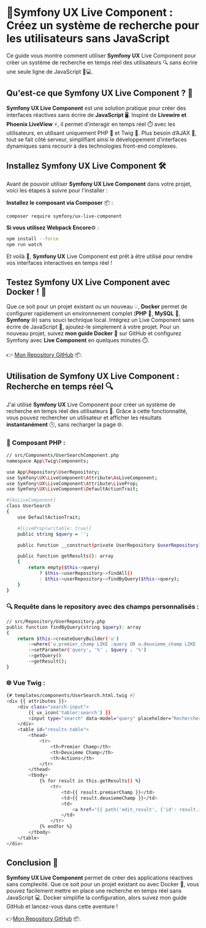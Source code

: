 # 🚀Symfony UX Live Component : Créez un système de recherche pour les utilisateurs sans JavaScript

Ce guide vous montre comment utiliser **Symfony UX** Live Component pour créer un système de recherche en temps réel des utilisateurs 🔍 sans écrire une seule ligne de JavaScript 🚫💻.

## Qu'est-ce que Symfony UX Live Component ? 🧩

**Symfony UX Live Component** est une solution pratique pour créer des interfaces réactives sans écrire de **JavaScript** 🖥️. Inspiré de **Livewire et Phoenix LiveView** ⚡, il permet d’interagir en temps réel ⏱️ avec les utilisateurs, en utilisant uniquement PHP 🐘 et Twig 🧶.
Plus besoin d’AJAX 🚀, tout se fait côté serveur, simplifiant ainsi le développement d’interfaces dynamiques sans recourir à des technologies front-end complexes.

## Installez Symfony UX Live Component 🛠️

Avant de pouvoir utiliser **Symfony UX Live Component** dans votre projet, voici les étapes à suivre pour l'installer :

**Installez le composant via Composer** 📦 :

```bash
composer require symfony/ux-live-component
```
**Si vous utilisez Webpack Encore**⚙️ :

```bash
npm install --force
npm run watch
```
Et voilà 🎉, **Symfony UX** Live Component est prêt à être utilisé pour rendre vos interfaces interactives en temps réel !

## Testez Symfony UX Live Component avec Docker ! 🐳
Que ce soit pour un projet existant ou un nouveau 💡, **Docker** permet de configurer rapidement un environnement complet (**PHP** 🐘, **MySQL** 🐬, **Symfony** 🌐) sans souci technique local.
Intégrez un Live Component sans écrire de JavaScript 🎯, ajoutez-le simplement à votre projet.
Pour un nouveau projet, suivez **mon guide Docker** 🐳 sur GitHub et configurez Symfony avec **Live Component** en quelques minutes ⏱️.

👉 [Mon Repository GitHub](https://github.com/abdelhakmireda/Environnement-D-veloppement-Docker-Symfony) 📦.

## Utilisation de Symfony UX Live Component : Recherche en temps réel 🔍

J'ai utilisé **Symfony UX** Live Component pour créer un système de recherche en temps réel des utilisateurs 👥. 
Grâce à cette fonctionnalité, vous pouvez rechercher un utilisateur et afficher les résultats **instantanément** 🕒, sans recharger la page 🌐.

### 📜 Composant PHP :

```bash
// src/Components/UserSearchComponent.php
namespace App\Twig\Components;

use App\Repository\UserRepository;
use Symfony\UX\LiveComponent\Attribute\AsLiveComponent;
use Symfony\UX\LiveComponent\Attribute\LiveProp;
use Symfony\UX\LiveComponent\DefaultActionTrait;

#[AsLiveComponent]
class UserSearch
{
    use DefaultActionTrait;

    #[LiveProp(writable: true)]
    public string $query = '';

    public function __construct(private UserRepository $userRepository) {}

    public function getResults(): array
    {
        return empty($this->query) 
            ? $this->userRepository->findAll()
            : $this->userRepository->findByQuery($this->query);
    }
}
```

### 🔍 Requête dans le repository avec des champs personnalisés :

```bash
// src/Repository/UserRepository.php
public function findByQuery(string $query): array
{
    return $this->createQueryBuilder('u')
        ->where('u.premier_champ LIKE :query OR u.deuxieme_champ LIKE :query')
        ->setParameter('query', '%' . $query . '%')
        ->getQuery()
        ->getResult();
}
```

### 🌐 Vue Twig :

```bash
{# templates/components/UserSearch.html.twig #}
<div {{ attributes }}>
    <div class="search-input">
        {{ ux_icon('tabler:search') }}
        <input type="search" data-model="query" placeholder="Rechercher...">
    </div>
    <table id="results-table">
        <thead>
            <tr>
                <th>Premier Champ</th>
                <th>Deuxième Champ</th>
                <th>Actions</th>
            </tr>
        </thead>
        <tbody>
            {% for result in this.getResults() %}
                <tr>
                    <td>{{ result.premierChamp }}</td>
                    <td>{{ result.deuxiemeChamp }}</td>
                    <td>
                        <a href="{{ path('edit_result', {'id': result.id}) }}">Modifier</a>
                    </td>
                </tr>
            {% endfor %}
        </tbody>
    </table>
</div>
```

## Conclusion 🎯

**Symfony UX Live Component** permet de créer des applications réactives sans complexité. Que ce soit pour un projet existant ou avec Docker 🐳, vous pouvez facilement mettre en place une recherche en temps réel sans JavaScript 💻.
Docker simplifie la configuration, alors suivez mon guide GitHub et lancez-vous dans cette aventure !

👉[Mon Repository GitHub](https://github.com/abdelhakmireda/Environnement-D-veloppement-Docker-Symfony) 📦.

